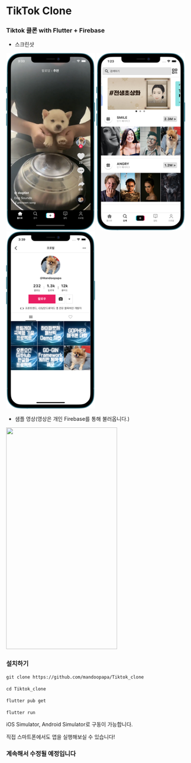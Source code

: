 # TikTok Clone

### Tiktok 클론 with Flutter + Firebase

- 스크린샷

<img src="https://github.com/mandoopapa/Tiktok_clone/blob/master/images/screen01.png" width=240px height=480px> <img src="https://github.com/mandoopapa/Tiktok_clone/blob/master/images/screen02.png" width=240px height=480px> <img src="https://github.com/mandoopapa/Tiktok_clone/blob/master/images/screen03.png" width=240px height=480px>

- 샘플 영상(영상은 개인 Firebase를 통해 불러옵니다.)

<img src="https://github.com/mandoopapa/Tiktok_clone/blob/master/images/mainfeed.gif" width=300px height=600px>

### 설치하기

```
git clone https://github.com/mandoopapa/Tiktok_clone

cd Tiktok_clone

flutter pub get

flutter run
```

iOS Simulator, Android Simulator로 구동이 가능합니다.

직접 스마트폰에서도 앱을 실행해보실 수 있습니다!

### 계속해서 수정될 예정입니다
